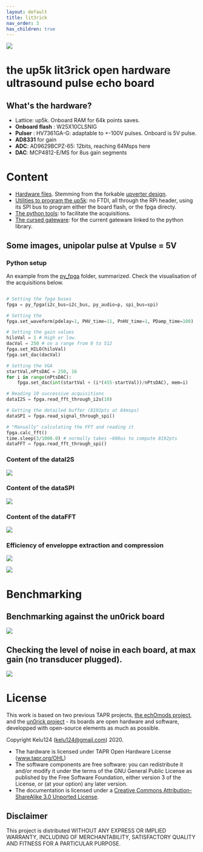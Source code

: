 ```yaml
---
layout: default
title: lit3rick
nav_order: 3
has_children: true
---
```



![](https://raw.githubusercontent.com/kelu124/lit3rick/master/images/top.jpg)

# the up5k lit3rick open hardware ultrasound pulse echo board

## What's the hardware?

* Lattice: up5k. Onboard RAM for 64k points saves.
* __Onboard flash__ : W25X10CLSNIG
* __Pulser__ : HV7361GA-G: adaptable to +-100V pulses. Onboard is 5V pulse.
* __AD8331__ for gain
* __ADC__: AD9629BCPZ-65: 12bits, reaching 64Msps here
* __DAC__: MCP4812-E/MS for 8us gain segments

# Content

* [Hardware files](https://github.com/kelu124/lit3rick/tree/master/hardware). Stemming from the forkable [upverter design](https://upverter.com/design/kelu124/lit3rick/).
* [Utilities to program the up5k](https://github.com/kelu124/lit3rick/tree/master/program): no FTDI, all through the RPi header, using its SPI bus to program either the board flash, or the fpga directy.
* [The python tools](https://github.com/kelu124/lit3rick/tree/master/py_fpga): to facilitate the acquisitions.
* [The cursed gateware](https://github.com/kelu124/lit3rick/tree/master/verilog): for the current gateware linked to the python library.

## Some images, unipolar pulse at Vpulse = 5V

### Python setup

An example from the [py_fpga](https://github.com/kelu124/lit3rick/tree/master/py_fpga) folder, summarized. Check the visualisation of the acquisitions below.

```python

# Setting the fpga buses
fpga = py_fpga(i2c_bus=i2c_bus, py_audio=p, spi_bus=spi)

# Setting the 
fpga.set_waveform(pdelay=1, PHV_time=11, PnHV_time=1, PDamp_time=100)

# Setting the gain values
hiloVal = 1 # High or low.
dacVal = 250 # on a range from 0 to 512
fpga.set_HILO(hiloVal)
fpga.set_dac(dacVal)

# Setting the VGA
startVal,nPtsDAC = 250, 16
for i in range(nPtsDAC):
	fpga.set_dac(int(startVal + (i*(455-startVal))/nPtsDAC), mem=i)

# Reading 10 successive acquisitions
dataI2S = fpga.read_fft_through_i2s(10)

# Getting the detailed buffer (8192pts at 64msps)
dataSPI = fpga.read_signal_through_spi()

# "Manually" calculating the FFT and reading it
fpga.calc_fft() 
time.sleep(3/1000.0) # normally takes ~800us to compute 8192pts
dataFFT = fpga.read_fft_through_spi()

```

### Content of the dataI2S

![](https://raw.githubusercontent.com/kelu124/lit3rick/master/images/i2s.png)

### Content of the dataSPI

![](https://raw.githubusercontent.com/kelu124/lit3rick/master/images/raw_ref.png)

### Content of the dataFFT

![](https://raw.githubusercontent.com/kelu124/lit3rick/master/images/fpga_fft.png)

### Efficiency of enveloppe extraction and compression

![](https://raw.githubusercontent.com/kelu124/lit3rick/master/sample_acqs/lit3rick_i2s/lit3_i2s.jpg)

![](https://raw.githubusercontent.com/kelu124/lit3rick/master/sample_acqs/lit3rick_i2s/lit3_i2s_detailed.jpg)

# Benchmarking

## Benchmarking against the un0rick board 

![](https://raw.githubusercontent.com/kelu124/lit3rick/master/sample_acqs/compare_maxgain_b_90V.jpg)

## Checking the level of noise in each board, at max gain (no transducer plugged).

![](https://raw.githubusercontent.com/kelu124/lit3rick/master/sample_acqs/compare_noise.jpg)

# License

This work is based on two previous TAPR projects, [the echOmods project](https://github.com/kelu124/echomods/), and the [un0rick project](https://github.com/kelu124/un0rick) - its boards are open hardware and software, developped with open-source elements as much as possible.

Copyright Kelu124 (kelu124@gmail.com) 2020.

* The hardware is licensed under TAPR Open Hardware License (www.tapr.org/OHL)
* The software components are free software: you can redistribute it and/or modify it under the terms of the GNU General Public License as published by the Free Software Foundation, either version 3 of the License, or (at your option) any later version.
* The documentation is licensed under a [Creative Commons Attribution-ShareAlike 3.0 Unported License](http://creativecommons.org/licenses/by-sa/3.0/).

## Disclaimer

This project is distributed WITHOUT ANY EXPRESS OR IMPLIED WARRANTY, INCLUDING OF MERCHANTABILITY, SATISFACTORY QUALITY AND FITNESS FOR A PARTICULAR PURPOSE. 

